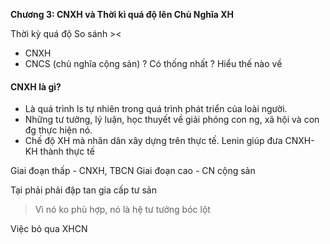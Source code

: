 **Chương 3: CNXH và Thời kì quá độ lên Chủ Nghĩa XH**


Thời kỳ quá độ
So sánh ><
- CNXH
- CNCS (chủ nghĩa cộng sản)
	? Có thống nhất
	? Hiểu thế nào về 




#### CNXH là gì?
+ Là quá trình ls tự nhiên trong quá trình phát triển của loài người.
+ Những tư tưởng, lý luận, học thuyết về giải phóng con ng, xã hội và con đg thực hiện nó.
+ Chế độ XH mà nhân dân xây dựng trên thực tế.
	Lenin giúp đưa CNXH-KH thành thực tế


Giai đoạn thấp - CNXH, TBCN
Giai đoạn cao - CN cộng sản


Tại phải phải đập tan gia cấp tư sản
> Vì nó ko phù hợp, nó là hệ tư tưởng bóc lột


Việc bỏ qua XHCN
